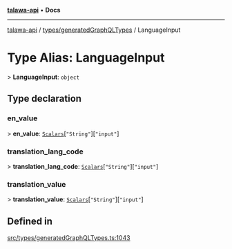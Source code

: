 [**talawa-api**](../../../README.md) • **Docs**

***

[talawa-api](../../../modules.md) / [types/generatedGraphQLTypes](../README.md) / LanguageInput

# Type Alias: LanguageInput

\> **LanguageInput**: `object`

## Type declaration

### en\_value

\> **en\_value**: [`Scalars`](Scalars.md)\[`"String"`\]\[`"input"`\]

### translation\_lang\_code

\> **translation\_lang\_code**: [`Scalars`](Scalars.md)\[`"String"`\]\[`"input"`\]

### translation\_value

\> **translation\_value**: [`Scalars`](Scalars.md)\[`"String"`\]\[`"input"`\]

## Defined in

[src/types/generatedGraphQLTypes.ts:1043](https://github.com/PalisadoesFoundation/talawa-api/blob/4a88fe62b20ebda9653c55ae8d39d6c6fac8831f/src/types/generatedGraphQLTypes.ts#L1043)
